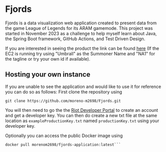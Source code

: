 # Fjords

Fjords is a data visualization web application created to present data from the game League of Legends for its ARAM gamemode. This project was started in November 2023 as a challenge to help myself learn about Java, the Spring Boot framework, GitHub Actions, and Test Driven Design.

If you are interested in seeing the product the link can be found [here](http://3.133.159.219:8080/) (If the EC2 is running try using "Umbrall" as the Summoner Name and "NA1" for the tagline or try your own id if available).

## Hosting your own instance

If you are unable to see the application and would like to use it for reference you can do so as follows:
First clone the repository using 
```
git clone https://github.com/moreno-m2698/Fjords.git
```
You will then need to go the the [Riot Developer Portal](https://developer.riotgames.com/) to create an account and get a developer key. You can then do create a new txt file at the same location as `exampleProductionKey.txt` named  `productionKey.txt` using your developer key.

Optionally you can access the public Docker image using 
```
docker pull morenom2698/fjords-application:latest```
